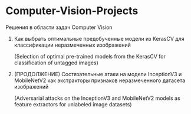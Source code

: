 # Computer-Vision-Projects
Решения в области задач Computer Vision

1. Как выбрать оптимальные предобученные модели из KerasCV для классификации неразмеченных изображений

   (Selection of optimal pre-trained models from the KerasCV for classification of untagged images)

2. (ПРОДОЛЖЕНИЕ) Состязательные атаки на модели InceptionV3 и MobileNetV2 как экстракторы признаков неразмеченного  датасета изображений

   (Adversarial attacks on the InceptionV3 and MobileNetV2 models as feature extractors for unlabeled 
image datasets)
